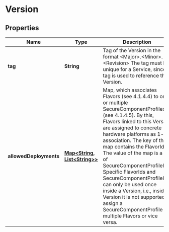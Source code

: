 # Version

## Properties
Name | Type | Description | Notes
------------ | ------------- | ------------- | -------------
**tag** | **String** | Tag of the Version in the format &lt;Major&gt;.&lt;Minor&gt;.&lt;Revision&gt; The tag must be unique for a Service, since tag is used to reference the Version. | 
**allowedDeployments** | [**Map&lt;String, List&lt;String&gt;&gt;**](List.md) | Map, which associates Flavors (see 4.1.4.4) to one or multiple SecureComponentProfiles (see 4.1.4.5). By this, Flavors linked to this Version are assigned to concrete hardware platforms as 1-n association. The key of the map contains the FlavorId. The value of the map is a list of SecureComponentProfileIds. Specific FlavorIds and SecureComponentProfileIds can only be used once inside a Version, i.e., inside a Version it is not supported to assign a SecureComponentProfile to multiple Flavors or vice versa. | 
